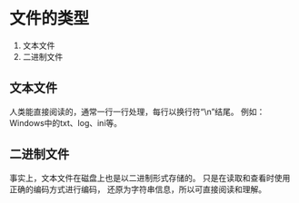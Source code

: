 # 文件的类型
1. 文本文件
2. 二进制文件 

## 文本文件
人类能直接阅读的，通常一行一行处理，每行以换行符“\n”结尾。
例如：Windows中的txt、log、ini等。

## 二进制文件
事实上，文本文件在磁盘上也是以二进制形式存储的。
只是在读取和查看时使用正确的编码方式进行编码，
还原为字符串信息，所以可直接阅读和理解。
